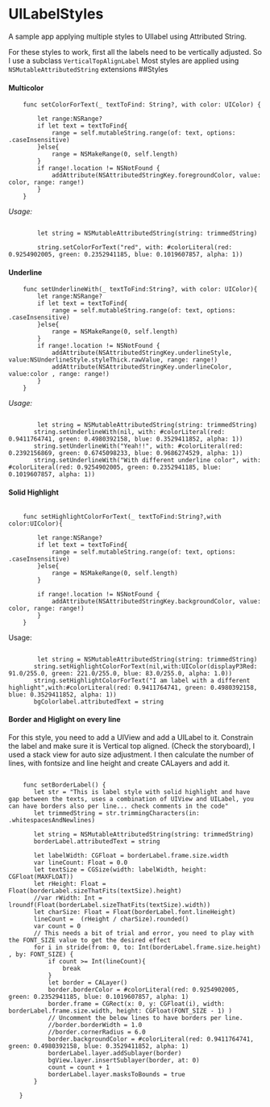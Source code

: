 # UILabelStyles
A sample app applying multiple styles to UIlabel using Attributed String.

For these styles to work, first all the labels need to be vertically adjusted. So I use a subclass `VerticalTopAlignLabel`
Most styles are applied using `NSMutableAttributedString` extensions
##Styles

#### Multicolor

```
    func setColorForText(_ textToFind: String?, with color: UIColor) {
        
        let range:NSRange?
        if let text = textToFind{
            range = self.mutableString.range(of: text, options: .caseInsensitive)
        }else{
            range = NSMakeRange(0, self.length)
        }
        if range!.location != NSNotFound {
            addAttribute(NSAttributedStringKey.foregroundColor, value: color, range: range!)
        }
    }
```

*Usage:*

```

        let string = NSMutableAttributedString(string: trimmedString)
        
        string.setColorForText("red", with: #colorLiteral(red: 0.9254902005, green: 0.2352941185, blue: 0.1019607857, alpha: 1))
 ```


#### Underline

```
    func setUnderlineWith(_ textToFind:String?, with color: UIColor){
        let range:NSRange?
        if let text = textToFind{
            range = self.mutableString.range(of: text, options: .caseInsensitive)
        }else{
            range = NSMakeRange(0, self.length)
        }
        if range!.location != NSNotFound {
            addAttribute(NSAttributedStringKey.underlineStyle, value:NSUnderlineStyle.styleThick.rawValue, range: range!)
            addAttribute(NSAttributedStringKey.underlineColor, value:color , range: range!)
        }
    }
 ```
 
 *Usage:*
 
 ```
 
         let string = NSMutableAttributedString(string: trimmedString)
        string.setUnderlineWith(nil, with: #colorLiteral(red: 0.9411764741, green: 0.4980392158, blue: 0.3529411852, alpha: 1))
        string.setUnderlineWith("Yeah!!", with: #colorLiteral(red: 0.2392156869, green: 0.6745098233, blue: 0.9686274529, alpha: 1))
        string.setUnderlineWith("With different underline color", with: #colorLiteral(red: 0.9254902005, green: 0.2352941185, blue: 0.1019607857, alpha: 1))
```

#### Solid Highlight

```

    func setHighlightColorForText(_ textToFind:String?,with color:UIColor){
        
        let range:NSRange?
        if let text = textToFind{
            range = self.mutableString.range(of: text, options: .caseInsensitive)
        }else{
            range = NSMakeRange(0, self.length)
        }
        
        if range!.location != NSNotFound {
            addAttribute(NSAttributedStringKey.backgroundColor, value: color, range: range!)
        }
    }
 ```
 
 Usage:
 
 ```
 
         let string = NSMutableAttributedString(string: trimmedString)
        string.setHighlightColorForText(nil,with:UIColor(displayP3Red: 91.0/255.0, green: 221.0/255.0, blue: 83.0/255.0, alpha: 1.0))
        string.setHighlightColorForText("I am label with a different highlight",with:#colorLiteral(red: 0.9411764741, green: 0.4980392158, blue: 0.3529411852, alpha: 1))
        bgColorlabel.attributedText = string
 ```
 
 #### Border and Higlight on every line
 
 For this style, you need to add a UIView and add a UILabel to it. Constrain the label and make sure it is Vertical top aligned.
 (Check the storyboard), I used a stack view for auto size adjustment. I then calculate the number of lines, with fontsize and line height and create
 CALayers and add it.
 
 ```
 
     func setBorderLabel() {
        let str = "This is label style with solid highlight and have gap between the texts, uses a combination of UIView and UILabel, you can have borders also per line... check comments in the code"
        let trimmedString = str.trimmingCharacters(in: .whitespacesAndNewlines)
        
        let string = NSMutableAttributedString(string: trimmedString)
        borderLabel.attributedText = string

        let labelWidth: CGFloat = borderLabel.frame.size.width
        var lineCount: Float = 0.0
        let textSize = CGSize(width: labelWidth, height: CGFloat(MAXFLOAT))
        let rHeight: Float = Float(borderLabel.sizeThatFits(textSize).height)
        //var rWidth: Int = lroundf(Float(borderLabel.sizeThatFits(textSize).width))
        let charSize: Float = Float(borderLabel.font.lineHeight)
        lineCount =  (rHeight / charSize).rounded()
        var count = 0
        // This needs a bit of trial and error, you need to play with the FONT_SIZE value to get the desired effect
        for i in stride(from: 0, to: Int(borderLabel.frame.size.height) , by: FONT_SIZE) {
            if count >= Int(lineCount){
                break
            }
            let border = CALayer()
            border.borderColor = #colorLiteral(red: 0.9254902005, green: 0.2352941185, blue: 0.1019607857, alpha: 1)
            border.frame = CGRect(x: 0, y: CGFloat(i), width: borderLabel.frame.size.width, height: CGFloat(FONT_SIZE - 1) )
            // Uncomment the below lines to have borders per line.
            //border.borderWidth = 1.0
            //border.cornerRadius = 6.0
            border.backgroundColor = #colorLiteral(red: 0.9411764741, green: 0.4980392158, blue: 0.3529411852, alpha: 1)
            borderLabel.layer.addSublayer(border)
            bgView.layer.insertSublayer(border, at: 0)
            count = count + 1
            borderLabel.layer.masksToBounds = true
        }

    }
    
 ```
 
